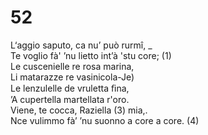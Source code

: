 # 52
  
L‘aggio saputo, ca nu’ può rurmî, _  
Te voglio fà' ’nu lietto int’à 'stu core; (1)  
Le cuscenielle re rosa marina,  
Li matarazze re vasinicola-Je)  
Le lenzulelle de vruletta ﬁna,  
’A cupertella martellata r'oro.  
Viene, te cocca, Raziella (3) mia,.  
Nce vulimmo fà’ ’nu suonno a core a core. (4)  
  


